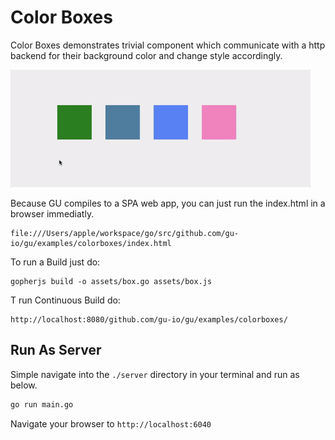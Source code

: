 # Color Boxes
Color Boxes demonstrates trivial component which communicate with a http backend
for their background color and change style accordingly.

![Image of Example](./boxes.gif)

Because GU compiles to a SPA web app, you can just run the index.html in a browser immediatly.

````
file:///Users/apple/workspace/go/src/github.com/gu-io/gu/examples/colorboxes/index.html
````


To run a Build just do:

````
gopherjs build -o assets/box.go assets/box.js
````

T run Continuous Build do:

````
http://localhost:8080/github.com/gu-io/gu/examples/colorboxes/
````


## Run As Server
Simple navigate into the `./server` directory in your terminal and run as below.

```bash
go run main.go
```

Navigate your browser to `http://localhost:6040`
